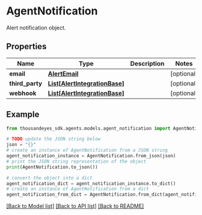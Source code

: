 # AgentNotification

Alert notification object.

## Properties

Name | Type | Description | Notes
------------ | ------------- | ------------- | -------------
**email** | [**AlertEmail**](AlertEmail.md) |  | [optional] 
**third_party** | [**List[AlertIntegrationBase]**](AlertIntegrationBase.md) |  | [optional] 
**webhook** | [**List[AlertIntegrationBase]**](AlertIntegrationBase.md) |  | [optional] 

## Example

```python
from thousandeyes_sdk.agents.models.agent_notification import AgentNotification

# TODO update the JSON string below
json = "{}"
# create an instance of AgentNotification from a JSON string
agent_notification_instance = AgentNotification.from_json(json)
# print the JSON string representation of the object
print(AgentNotification.to_json())

# convert the object into a dict
agent_notification_dict = agent_notification_instance.to_dict()
# create an instance of AgentNotification from a dict
agent_notification_from_dict = AgentNotification.from_dict(agent_notification_dict)
```
[[Back to Model list]](../README.md#documentation-for-models) [[Back to API list]](../README.md#documentation-for-api-endpoints) [[Back to README]](../README.md)



